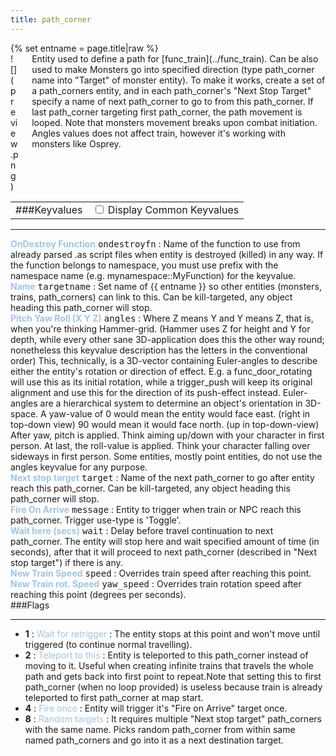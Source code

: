 ```yaml
---
title: path_corner
---
```

<div>{% set entname = page.title|raw %}</div>
<div class="container previewimg">
<div class="columns">
<div class="imagepadding column col-auto" markdown="1">![](preview.png)</div>
<div class="column entityentry" markdown="1">Entity used to define a path for [func_train](../func_train). Can be also used to make Monsters go into specified direction (type path_corner name into "Target" of monster entity). To make it works, create a set of a path_corners entity, and in each path_corner's "Next Stop Target" specify a name of next path_corner to go to from this path_corner. If last path_corner targeting first path_corner, the path movement is looped. Note that monsters movement breaks upon combat initiation. Angles values does not affect train, however it's working with monsters like Osprey.</div>
</div>
</div>
<div>
<table class="titletable">
<tbody>
<tr>
<td markdown="1">###Keyvalues</td>
<td class="titletablecheck" id="checkboxandlabel"><input type="checkbox" id="displaycommon"><label for="displaycommon"> Display Common Keyvalues</label></input></td>
</tr>
</tbody>
</table>
<hr>
<div class="entityentry commonkeys-checkbox" markdown="1">
<span style="color:#9fc5e8;"><b>OnDestroy Function</b></span> <kbd  class="tooltip" data-tooltip="string">ondestroyfn</kbd> :
Name of the function to use from already parsed .as script files when entity is destroyed (killed) in any way. If the function belongs to namespace, you must use prefix with the namespace name (e.g. mynamespace::MyFunction) for the keyvalue.
</div>
<div class="entityentry commonkeys-checkbox" markdown="1">
<span style="color:#9fc5e8;"><b>Name</b></span> <kbd  class="tooltip" data-tooltip="target_source">targetname</kbd> :
Set name of {{ entname }} so other entities (monsters, trains, path_corners) can link to this. Can be kill-targeted, any object heading this path_corner will stop.
</div>
<div class="entityentry commonkeys-checkbox" markdown="1">
<span style="color:#9fc5e8;"><b>Pitch Yaw Roll (X Y Z)</b></span> <kbd  class="tooltip" data-tooltip="string">angles</kbd> :
Where Z means Y and Y means Z, that is, when you're thinking Hammer-grid. (Hammer uses Z for height and Y for depth, while every other sane 3D-application does this the other way round; nonetheless this keyvalue description has the letters in the conventional order) This, technically, is a 3D-vector containing Euler-angles to describe either the entity's rotation or direction of effect. E.g. a func_door_rotating will use this as its initial rotation, while a trigger_push will keep its original alignment and use this for the direction of its push-effect instead. Euler-angles are a hierarchical system to determine an object's orientation in 3D-space. A yaw-value of 0 would mean the entity would face east. (right in top-down view) 90 would mean it would face north. (up in top-down-view) After yaw, pitch is applied. Think aiming up/down with your character in first person. At last, the roll-value is applied. Think your character falling over sideways in first person. Some entities, mostly point entities, do not use the angles keyvalue for any purpose.
</div>
<div class="entityentry commonkeys-checkbox" markdown="1">
<span style="color:#9fc5e8;"><b>Next stop target</b></span> <kbd  class="tooltip" data-tooltip="target_destination">target</kbd> :
Name of the next path_corner to go after entity reach this path_corner. Can be kill-targeted, any object heading this path_corner will stop.
</div>
<div class="entityentry" markdown="1">
<span style="color:#9fc5e8;"><b>Fire On Arrive</b></span> <kbd  class="tooltip" data-tooltip="target_destination">message</kbd> :
Entity to trigger when train or NPC reach this path_corner. Trigger use-type is 'Toggle'.
</div>
<div class="entityentry" markdown="1">
<span style="color:#9fc5e8;"><b>Wait here (secs)</b></span> <kbd  class="tooltip" data-tooltip="integer">wait</kbd> :
Delay before travel continuation to next path_corner. The entity will stop here and wait specified amount of time (in seconds), after that it will proceed  to next path_corner (described in "Next stop target") if there is any.
</div>
<div class="entityentry" markdown="1">
<span style="color:#9fc5e8;"><b>New Train Speed</b></span> <kbd  class="tooltip" data-tooltip="integer">speed</kbd> :
Overrides train speed after reaching this point.
</div>
<div class="entityentry" markdown="1">
<span style="color:#9fc5e8;"><b>New Train rot. Speed</b></span> <kbd  class="tooltip" data-tooltip="integer">yaw_speed</kbd> :
Overrides train rotation speed after reaching this point (degrees per seconds).
</div>
</div>
###Flags
<hr>
<div class="entityflags">
<ul>
<li class="imagepadding" markdown="1"><b>1</b> : <span style="color:#9fc5e8;">Wait for retrigger</span> : The entity stops at this point and won't move until triggered (to continue normal travelling).</li>
<li class="imagepadding" markdown="1"><b>2</b> : <span style="color:#9fc5e8;">Teleport to this</span> : Entity is teleported to this path_corner instead of moving to it. Useful when creating infinite trains that travels the whole path and gets back into first point to repeat.Note that setting this to first path_corner (when no loop provided) is useless because train is already teleported to first path_corner at map start.</li>
<li class="imagepadding" markdown="1"><b>4</b> : <span style="color:#9fc5e8;">Fire once</span> : Entity will trigger it's "Fire on Arrive" target once.</li>
<li class="imagepadding" markdown="1"><b>8</b> : <span style="color:#9fc5e8;">Random targets</span> : It requires multiple "Next stop target" path_corners with the same name. Picks random path_corner from within same named path_corners and go into it as a next destination target.</li>
</ul>
</div>
